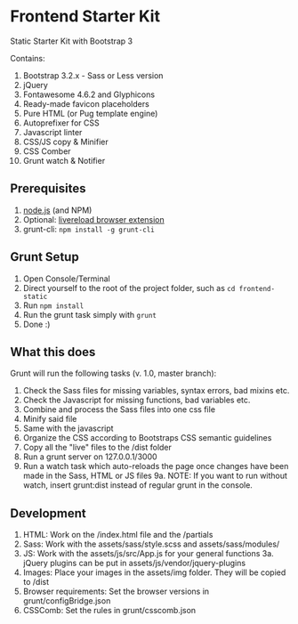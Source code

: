 Frontend Starter Kit
==================

Static Starter Kit with Bootstrap 3

Contains:
1. Bootstrap 3.2.x - Sass or Less version
2. jQuery
3. Fontawesome 4.6.2 and Glyphicons
4. Ready-made favicon placeholders
5. Pure HTML (or Pug template engine)
6. Autoprefixer for CSS
7. Javascript linter
8. CSS/JS copy & Minifier
9. CSS Comber
10. Grunt watch & Notifier

Prerequisites
-----------

1. [node.js](http://nodejs.org/) (and NPM)
2.  Optional: [livereload browser extension](http://feedback.livereload.com/knowledgebase/articles/86242-how-do-i-install-and-use-the-browser-extensions-)
3.  grunt-cli: `npm install -g grunt-cli`


Grunt Setup
-----------

1.  Open Console/Terminal
2.  Direct yourself to the root of the project folder, such as `cd frontend-static`
3.  Run `npm install`
4.  Run the grunt task simply with `grunt`
5.  Done :)


What this does
-----------

Grunt will run the following tasks (v. 1.0, master branch):
1. Check the Sass files for missing variables, syntax errors, bad mixins etc.
2. Check the Javascript for missing functions, bad variables etc.
3. Combine and process the Sass files into one css file
4. Minify said file
5. Same with the javascript
6. Organize the CSS according to Bootstraps CSS semantic guidelines
7. Copy all the "live" files to the /dist folder
8. Run a grunt server on 127.0.0.1/3000
9. Run a watch task which auto-reloads the page once changes have been made in the Sass, HTML or JS files
9a. NOTE: If you want to run without watch, insert grunt:dist instead of regular grunt in the console.

Development
-----------
1. HTML: Work on the /index.html file and the /partials
2. Sass: Work with the assets/sass/style.scss and assets/sass/modules/
3. JS: Work with the assets/js/src/App.js for your general functions
3a. jQuery plugins can be put in assets/js/vendor/jquery-plugins
4. Images: Place your images in the assets/img folder. They will be copied to /dist
5. Browser requirements: Set the browser versions in grunt/configBridge.json
6. CSSComb: Set the rules in grunt/csscomb.json